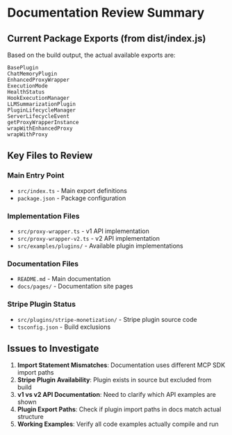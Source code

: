 # Documentation Review Summary

## Current Package Exports (from dist/index.js)

Based on the build output, the actual available exports are:

```
BasePlugin
ChatMemoryPlugin
EnhancedProxyWrapper
ExecutionMode
HealthStatus
HookExecutionManager
LLMSummarizationPlugin
PluginLifecycleManager
ServerLifecycleEvent
getProxyWrapperInstance
wrapWithEnhancedProxy
wrapWithProxy
```

## Key Files to Review

### Main Entry Point
- `src/index.ts` - Main export definitions
- `package.json` - Package configuration

### Implementation Files
- `src/proxy-wrapper.ts` - v1 API implementation
- `src/proxy-wrapper-v2.ts` - v2 API implementation
- `src/examples/plugins/` - Available plugin implementations

### Documentation Files
- `README.md` - Main documentation
- `docs/pages/` - Documentation site pages

### Stripe Plugin Status
- `src/plugins/stripe-monetization/` - Stripe plugin source code
- `tsconfig.json` - Build exclusions

## Issues to Investigate

1. **Import Statement Mismatches**: Documentation uses different MCP SDK import paths
2. **Stripe Plugin Availability**: Plugin exists in source but excluded from build
3. **v1 vs v2 API Documentation**: Need to clarify which API examples are shown
4. **Plugin Export Paths**: Check if plugin import paths in docs match actual structure
5. **Working Examples**: Verify all code examples actually compile and run